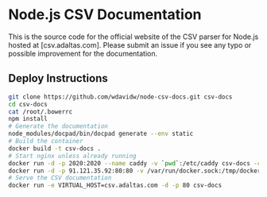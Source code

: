# Node.js CSV Documentation

This is the source code for the official website of the CSV parser for Node.js
hosted at [csv.adaltas.com]. Please submit an issue if you see any typo or
possible improvement for the documentation.

## Deploy Instructions

```bash
git clone https://github.com/wdavidw/node-csv-docs.git csv-docs
cd csv-docs
cat /root/.bowerrc
npm install
# Generate the documentation
node_modules/docpad/bin/docpad generate --env static
# Build the container
docker build -t csv-docs .
# Start nginx unless already running
docker run -d -p 2020:2020 --name caddy -v `pwd`:/etc/caddy csv-docs -conf /etc/caddy/Caddyfile
docker run -d -p 91.121.35.92:80:80 -v /var/run/docker.sock:/tmp/docker.sock:ro jwilder/nginx-proxy
# Serve the CSV documentation
docker run -e VIRTUAL_HOST=csv.adaltas.com -d -p 80 csv-docs
```
